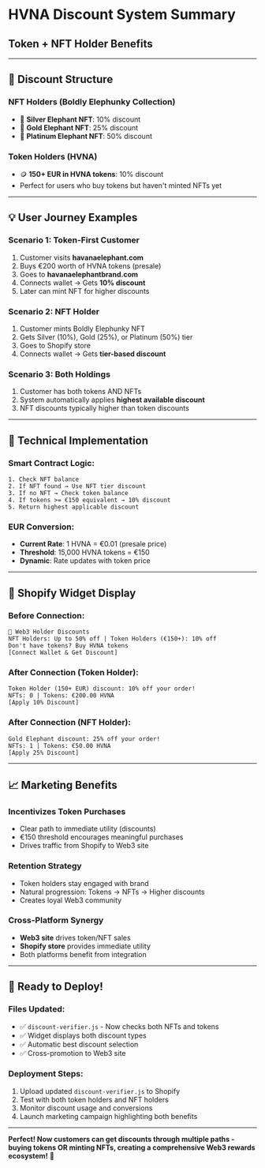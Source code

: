 # HVNA Discount System Summary
## Token + NFT Holder Benefits

---

## 🎯 Discount Structure

### **NFT Holders (Boldly Elephunky Collection)**
- 🥈 **Silver Elephant NFT**: 10% discount
- 🥇 **Gold Elephant NFT**: 25% discount  
- 💎 **Platinum Elephant NFT**: 50% discount

### **Token Holders (HVNA)**
- 🪙 **150+ EUR in HVNA tokens**: 10% discount
- Perfect for users who buy tokens but haven't minted NFTs yet

---

## 💡 User Journey Examples

### **Scenario 1: Token-First Customer**
1. Customer visits **havanaelephant.com**
2. Buys €200 worth of HVNA tokens (presale)
3. Goes to **havanaelephantbrand.com** 
4. Connects wallet → Gets **10% discount**
5. Later can mint NFT for higher discounts

### **Scenario 2: NFT Holder**  
1. Customer mints Boldly Elephunky NFT
2. Gets Silver (10%), Gold (25%), or Platinum (50%) tier
3. Goes to Shopify store
4. Connects wallet → Gets **tier-based discount**

### **Scenario 3: Both Holdings**
1. Customer has both tokens AND NFTs
2. System automatically applies **highest available discount**
3. NFT discounts typically higher than token discounts

---

## 🔧 Technical Implementation

### **Smart Contract Logic:**
```solidity
1. Check NFT balance
2. If NFT found → Use NFT tier discount
3. If no NFT → Check token balance  
4. If tokens >= €150 equivalent → 10% discount
5. Return highest applicable discount
```

### **EUR Conversion:**
- **Current Rate**: 1 HVNA = €0.01 (presale price)
- **Threshold**: 15,000 HVNA tokens = €150
- **Dynamic**: Rate updates with token price

---

## 🎨 Shopify Widget Display

### **Before Connection:**
```
🐘 Web3 Holder Discounts
NFT Holders: Up to 50% off | Token Holders (€150+): 10% off
Don't have tokens? Buy HVNA tokens
[Connect Wallet & Get Discount]
```

### **After Connection (Token Holder):**
```
Token Holder (150+ EUR) discount: 10% off your order!
NFTs: 0 | Tokens: €200.00 HVNA
[Apply 10% Discount]
```

### **After Connection (NFT Holder):**
```
Gold Elephant discount: 25% off your order!
NFTs: 1 | Tokens: €50.00 HVNA  
[Apply 25% Discount]
```

---

## 📈 Marketing Benefits

### **Incentivizes Token Purchases**
- Clear path to immediate utility (discounts)
- €150 threshold encourages meaningful purchases
- Drives traffic from Shopify to Web3 site

### **Retention Strategy**
- Token holders stay engaged with brand
- Natural progression: Tokens → NFTs → Higher discounts
- Creates loyal Web3 community

### **Cross-Platform Synergy**
- **Web3 site** drives token/NFT sales  
- **Shopify store** provides immediate utility
- Both platforms benefit from integration

---

## 🚀 Ready to Deploy!

### **Files Updated:**
- ✅ `discount-verifier.js` - Now checks both NFTs and tokens
- ✅ Widget displays both discount types
- ✅ Automatic best discount selection
- ✅ Cross-promotion to Web3 site

### **Deployment Steps:**
1. Upload updated `discount-verifier.js` to Shopify
2. Test with both token holders and NFT holders  
3. Monitor discount usage and conversions
4. Launch marketing campaign highlighting both benefits

---

**Perfect! Now customers can get discounts through multiple paths - buying tokens OR minting NFTs, creating a comprehensive Web3 rewards ecosystem!** 🎉